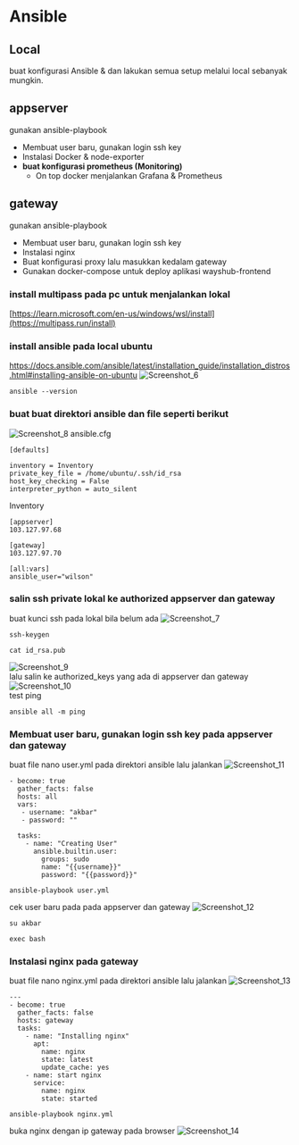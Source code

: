 # Ansible
## Local
buat konfigurasi Ansible & dan lakukan semua setup melalui local sebanyak mungkin.
## appserver
gunakan ansible-playbook
- Membuat user baru, gunakan login ssh key
- Instalasi Docker & node-exporter
- **buat konfigurasi prometheus (Monitoring)**
  - On top docker menjalankan Grafana & Prometheus
## gateway
gunakan ansible-playbook
- Membuat user baru, gunakan login ssh key
- Instalasi nginx
- Buat konfigurasi proxy lalu masukkan kedalam gateway
- Gunakan docker-compose untuk deploy aplikasi wayshub-frontend

### install multipass pada pc untuk menjalankan lokal
[https://learn.microsoft.com/en-us/windows/wsl/install](https://multipass.run/install)

### install ansible pada local ubuntu
https://docs.ansible.com/ansible/latest/installation_guide/installation_distros.html#installing-ansible-on-ubuntu
![Screenshot_6](https://github.com/wilsonakbar/devops18-dumbways-WilsonAkbar/assets/132327628/f45fd9aa-6ecc-4d75-b244-8d8258dc0fce)
```
ansible --version
```
### buat buat direktori ansible dan file seperti berikut
![Screenshot_8](https://github.com/wilsonakbar/devops18-dumbways-WilsonAkbar/assets/132327628/d775a191-8afd-4949-88e5-c6d4909ed6fd)
ansible.cfg
```
[defaults]

inventory = Inventory
private_key_file = /home/ubuntu/.ssh/id_rsa
host_key_checking = False
interpreter_python = auto_silent
```
Inventory
```
[appserver]
103.127.97.68

[gateway]
103.127.97.70

[all:vars]
ansible_user="wilson"
```
### salin ssh private lokal ke authorized appserver dan gateway
buat kunci ssh pada lokal bila belum ada
![Screenshot_7](https://github.com/wilsonakbar/devops18-dumbways-WilsonAkbar/assets/132327628/ec09d0f2-cbfc-4560-86c5-432a4e5bbfed)
```
ssh-keygen
```
```
cat id_rsa.pub
```
![Screenshot_9](https://github.com/wilsonakbar/devops18-dumbways-WilsonAkbar/assets/132327628/3ecd2c95-e6d5-4095-af10-c261e360f788)  
lalu salin ke authorized_keys yang ada di appserver dan gateway
![Screenshot_10](https://github.com/wilsonakbar/devops18-dumbways-WilsonAkbar/assets/132327628/46f4798d-83b8-4baf-90c6-25fd8fd93893)  
test ping
```
ansible all -m ping
```
### Membuat user baru, gunakan login ssh key pada appserver dan gateway
buat file nano user.yml pada direktori ansible lalu jalankan
![Screenshot_11](https://github.com/wilsonakbar/devops18-dumbways-WilsonAkbar/assets/132327628/4a9ef1a3-cd67-429c-9afb-3197159064cd)
```
- become: true
  gather_facts: false
  hosts: all
  vars:
   - username: "akbar"
   - password: ""

  tasks:
    - name: "Creating User"
      ansible.builtin.user:
        groups: sudo
        name: "{{username}}"
        password: "{{password}}"
```
```
ansible-playbook user.yml
```
cek user baru pada pada appserver dan gateway
![Screenshot_12](https://github.com/wilsonakbar/devops18-dumbways-WilsonAkbar/assets/132327628/b3c6aec4-7b64-4b18-a44e-6346ad97c6c4)
```
su akbar
```
```
exec bash
```
### Instalasi nginx pada gateway
buat file nano nginx.yml pada direktori ansible lalu jalankan
![Screenshot_13](https://github.com/wilsonakbar/devops18-dumbways-WilsonAkbar/assets/132327628/1f3c9ec7-3282-4cca-affb-aa7f4ca15f90)
```
---
- become: true
  gather_facts: false
  hosts: gateway
  tasks:
    - name: "Installing nginx"
      apt:
        name: nginx
        state: latest
        update_cache: yes
    - name: start nginx
      service:
        name: nginx
        state: started
```
```
ansible-playbook nginx.yml
```
buka nginx dengan ip gateway pada browser
![Screenshot_14](https://github.com/wilsonakbar/devops18-dumbways-WilsonAkbar/assets/132327628/c72b3997-0463-4ecd-9d5c-8f59090ae9f1)
